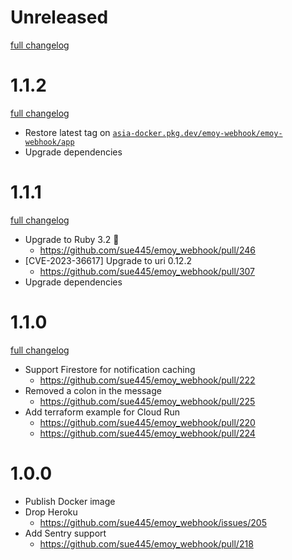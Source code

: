 # Unreleased
[full changelog](http://github.com/sue445/emoy_webhook/compare/1.1.2...main)

# 1.1.2
[full changelog](http://github.com/sue445/emoy_webhook/compare/1.1.1...1.1.2)

* Restore latest tag on [`asia-docker.pkg.dev/emoy-webhook/emoy-webhook/app`](https://console.cloud.google.com/artifacts/docker/emoy-webhook/asia/emoy-webhook/app)
* Upgrade dependencies

# 1.1.1
[full changelog](http://github.com/sue445/emoy_webhook/compare/1.1.0...1.1.1)

* Upgrade to Ruby 3.2 :gem:
  * https://github.com/sue445/emoy_webhook/pull/246
* [CVE-2023-36617] Upgrade to uri 0.12.2
  * https://github.com/sue445/emoy_webhook/pull/307
* Upgrade dependencies

# 1.1.0
[full changelog](http://github.com/sue445/emoy_webhook/compare/1.0.0...1.1.0)

* Support Firestore for notification caching
  * https://github.com/sue445/emoy_webhook/pull/222
* Removed a colon in the message
  * https://github.com/sue445/emoy_webhook/pull/225
* Add terraform example for Cloud Run
  * https://github.com/sue445/emoy_webhook/pull/220
  * https://github.com/sue445/emoy_webhook/pull/224

# 1.0.0
* Publish Docker image
* Drop Heroku
  * https://github.com/sue445/emoy_webhook/issues/205
* Add Sentry support
  * https://github.com/sue445/emoy_webhook/pull/218
